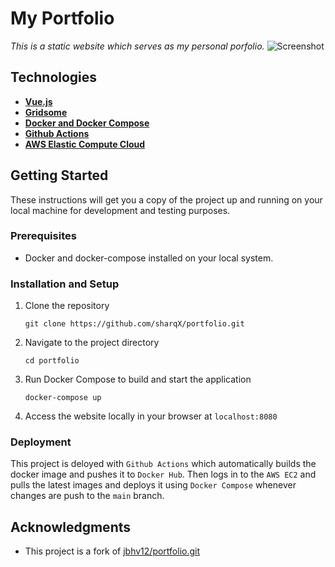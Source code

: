 # My Portfolio
*This is a static website which serves as my personal porfolio.*
![Screenshot](static/Portfolio%20Website.png)

## Technologies
 - [**Vue.js**](https://vuejs.org/)
 - [**Gridsome**](https://gridsome.org/)
 - [**Docker and Docker Compose**](https://www.docker.com/)
 - [**Github Actions**](https://github.com/features/actions)
 - [**AWS Elastic Compute Cloud**](https://aws.amazon.com/ec2/)

## Getting Started
These instructions will get you a copy of the project up and running on your local machine for development and testing purposes.

### Prerequisites
- Docker and docker-compose installed on your local system.

### Installation and Setup
1. Clone the repository
    ```
    git clone https://github.com/sharqX/portfolio.git
    ```
2. Navigate to the project directory
    ```
    cd portfolio
    ```
3. Run Docker Compose to build and start the application
    ```
    docker-compose up
    ```
4. Access the website locally in your browser at `localhost:8080`

### Deployment
This project is deloyed with `Github Actions` which automatically builds the docker image and pushes it to `Docker Hub`. Then logs in to the `AWS EC2` and pulls the latest images and deploys it using `Docker Compose` whenever changes are push to the `main` branch.

## Acknowledgments
- This project is a fork of <ins>[jbhv12/portfolio.git](https://github.com/jbhv12/portfolio.git)</ins>